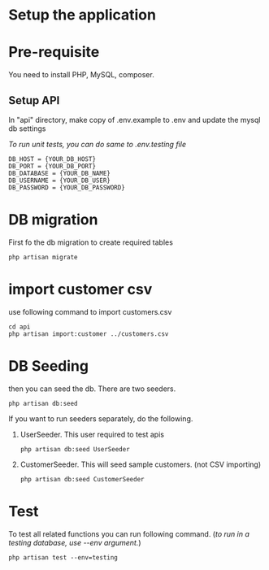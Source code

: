 # Setup the application

# Pre-requisite
You need to install PHP, MySQL, composer.

## Setup API

In "api" directory, make copy of .env.example to .env and update the mysql db settings

*To run unit tests, you can do same to .env.testing file*

```
DB_HOST = {YOUR_DB_HOST}
DB_PORT = {YOUR_DB_PORT}
DB_DATABASE = {YOUR_DB_NAME}
DB_USERNAME = {YOUR_DB_USER}
DB_PASSWORD = {YOUR_DB_PASSWORD}
```

# DB migration

First fo the db migration to create required tables

```
php artisan migrate
```


# import customer csv

use following command to import customers.csv

```
cd api
php artisan import:customer ../customers.csv
```


# DB Seeding

then you can seed the db. There are two seeders.
```
php artisan db:seed
```

If you want to run seeders separately, do the following.

1. UserSeeder. This user required to test apis
    ```
    php artisan db:seed UserSeeder
    ```
2. CustomerSeeder. This will seed sample customers. (not CSV importing)
    ```
    php artisan db:seed CustomerSeeder
    ```

# Test

To test all related functions you can run following command. (*to run in a testing database, use --env argument.*)

```
php artisan test --env=testing
```
